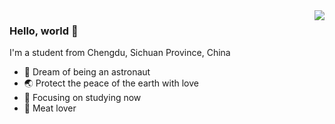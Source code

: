 <img align="right" src="https://github-readme-stats.vercel.app/api?username=Nixiak-nan&show_icons=true&icon_color=CE1D2D&text_color=718096&bg_color=00000000&hide_title=true&hide_border=true" />

### Hello, world 👋
I'm a student from Chengdu, Sichuan Province, China
- :rocket: Dream of being an astronaut
- :earth_asia: Protect the peace of the earth with love
- :orange_book: Focusing on studying now
- :meat_on_bone: Meat lover
